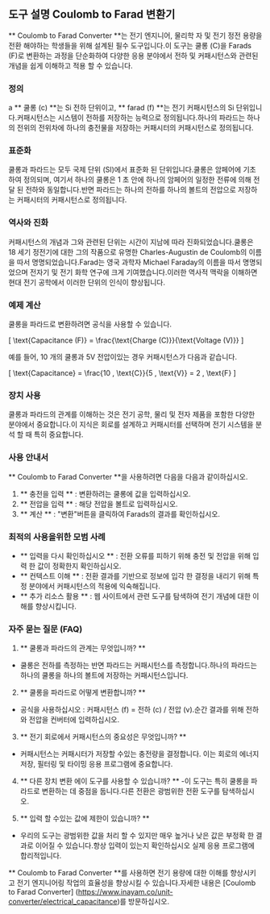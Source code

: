 ## 도구 설명 Coulomb to Farad 변환기

** Coulomb to Farad Converter **는 전기 엔지니어, 물리학 자 및 전기 정전 용량을 전환 해야하는 학생들을 위해 설계된 필수 도구입니다.이 도구는 쿨롱 (C)을 Farads (F)로 변환하는 과정을 단순화하여 다양한 응용 분야에서 전하 및 커패시턴스와 관련된 개념을 쉽게 이해하고 적용 할 수 있습니다.

### 정의

a ** 쿨롱 (c) **는 Si 전하 단위이고, ** farad (f) **는 전기 커패시턴스의 Si 단위입니다.커패시턴스는 시스템이 전하를 저장하는 능력으로 정의됩니다.하나의 파라드는 하나의 전위의 전위차에 하나의 충전물을 저장하는 커패시터의 커패시턴스로 정의됩니다.

### 표준화

쿨롱과 파라드는 모두 국제 단위 (SI)에서 표준화 된 단위입니다.쿨롱은 암페어에 기초하여 정의되며, 여기서 하나의 쿨롱은 1 초 안에 하나의 암페어의 일정한 전류에 의해 전달 된 전하와 동일합니다.반면 파라드는 하나의 전하를 하나의 볼트의 전압으로 저장하는 커패시터의 커패시턴스로 정의됩니다.

### 역사와 진화

커패시턴스의 개념과 그와 관련된 단위는 시간이 지남에 따라 진화되었습니다.쿨롱은 18 세기 정전기에 대한 그의 작품으로 유명한 Charles-Augustin de Coulomb의 이름을 따서 명명되었습니다.Farad는 영국 과학자 Michael Faraday의 이름을 따서 명명되었으며 전자기 및 전기 화학 연구에 크게 기여했습니다.이러한 역사적 맥락을 이해하면 현대 전기 공학에서 이러한 단위의 인식이 향상됩니다.

### 예제 계산

쿨롱을 파라드로 변환하려면 공식을 사용할 수 있습니다.

\[ \text{Capacitance (F)} = \frac{\text{Charge (C)}}{\text{Voltage (V)}} \]

예를 들어, 10 개의 쿨롱과 5V 전압이있는 경우 커패시턴스가 다음과 같습니다.

\[ \text{Capacitance} = \frac{10 \, \text{C}}{5 \, \text{V}} = 2 \, \text{F} \]

### 장치 사용

쿨롱과 파라드의 관계를 이해하는 것은 전기 공학, 물리 및 전자 제품을 포함한 다양한 분야에서 중요합니다.이 지식은 회로를 설계하고 커패시터를 선택하며 전기 시스템을 분석 할 때 특히 중요합니다.

### 사용 안내서

** Coulomb to Farad Converter **을 사용하려면 다음을 다음과 같이하십시오.

1. ** 충전을 입력 ** : 변환하려는 쿨롱에 값을 입력하십시오.
2. ** 전압을 입력 ** : 해당 전압을 볼트로 입력하십시오.
3. ** 계산 ** : "변환"버튼을 클릭하여 Farads의 결과를 확인하십시오.

### 최적의 사용을위한 모범 사례

- ** 입력을 다시 확인하십시오 ** : 전환 오류를 피하기 위해 충전 및 전압을 위해 입력 한 값이 정확한지 확인하십시오.
- ** 컨텍스트 이해 ** : 전환 결과를 기반으로 정보에 입각 한 결정을 내리기 위해 특정 분야에서 커패시턴스의 적용에 익숙해집니다.
- ** 추가 리소스 활용 ** : 웹 사이트에서 관련 도구를 탐색하여 전기 개념에 대한 이해를 향상시킵니다.

### 자주 묻는 질문 (FAQ)

1. ** 쿨롱과 파라드의 관계는 무엇입니까? **
- 쿨롱은 전하를 측정하는 반면 파라드는 커패시턴스를 측정합니다.하나의 파라드는 하나의 쿨롱을 하나의 볼트에 저장하는 커패시턴스입니다.

2. ** 쿨롱을 파라드로 어떻게 변환합니까? **
- 공식을 사용하십시오 : 커패시턴스 (f) = 전하 (c) / 전압 (v).순간 결과를 위해 전하와 전압을 컨버터에 입력하십시오.

3. ** 전기 회로에서 커패시턴스의 중요성은 무엇입니까? **
- 커패시턴스는 커패시터가 저장할 수있는 충전량을 결정합니다. 이는 회로의 에너지 저장, 필터링 및 타이밍 응용 프로그램에 중요합니다.

4. ** 다른 장치 변환 에이 도구를 사용할 수 있습니까? **
-이 도구는 특히 쿨롱을 파라드로 변환하는 데 중점을 둡니다.다른 전환은 광범위한 전환 도구를 탐색하십시오.

5. ** 입력 할 수있는 값에 제한이 있습니까? **
- 우리의 도구는 광범위한 값을 처리 할 수 ​​있지만 매우 높거나 낮은 값은 부정확 한 결과로 이어질 수 있습니다.항상 입력이 있는지 확인하십시오 실제 응용 프로그램에 합리적입니다.

** Coulomb to Farad Converter **를 사용하면 전기 용량에 대한 이해를 향상시키고 전기 엔지니어링 작업의 효율성을 향상시킬 수 있습니다.자세한 내용은 [Coulomb to Farad Converter] (https://www.inayam.co/unit-converter/electrical_capacitance)를 방문하십시오.